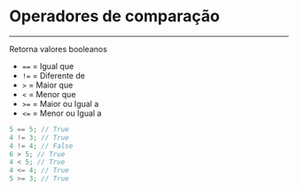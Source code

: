 # Operadores de comparação
---

Retorna valores booleanos

- `==` = Igual que
- `!=` = Diferente de
- `>` = Maior que
- `<` = Menor que
- `>=` = Maior ou Igual a
- `<=` = Menor ou Igual a

```csharp
5 == 5; // True
4 != 3; // True
4 != 4; // False
6 > 5; // True
4 < 5; // True
4 <= 4; // True
5 >= 3; // True